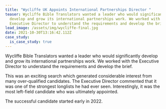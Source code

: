 ```yaml
---
title: "Wycliffe UK Appoints International Partnerships Director "
teaser: Wycliffe Bible Translators wanted a leader who would significantly
  develop and grow its international partnerships work. We worked with the
  Executive Director to understand the requirements and develop the brief.
lead_image: /assets/img/wycliffe-final.jpg
date: 2021-10-30T13:16:42.112Z
case_study:
  is_case_study: true
---
```

Wycliffe Bible Translators wanted a leader who would significantly develop and grow its international partnerships work. We worked with the Executive Director to understand the requirements and develop the brief.

This was an exciting search which generated considerable interest from many over-qualified candidates. The Executive Director commented that it was one of the strongest longlists he had ever seen. Interestingly, it was the most left-field candidate who was ultimately appointed.

The successful candidate started early in 2022.